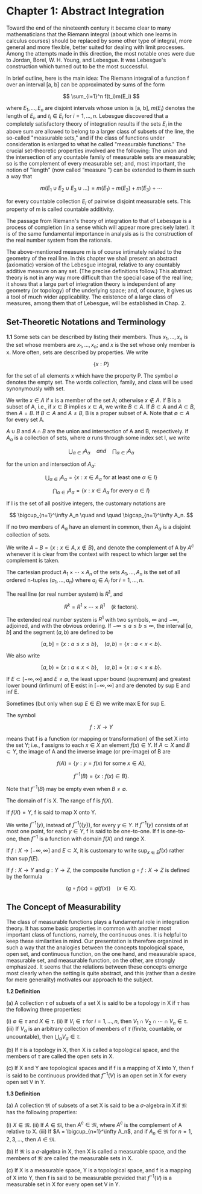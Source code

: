 # Chapter 1: Abstract Integration

Toward the end of the nineteenth century it became clear to many mathematicians that the Riemann integral (about which one learns in calculus courses) should be replaced by some other type of integral, more general and more flexible, better suited for dealing with limit processes. Among the attempts made in this direction, the most notable ones were due to Jordan, Borel, W. H. Young, and Lebesgue. It was Lebesgue's construction which turned out to be the most successful.

In brief outline, here is the main idea: The Riemann integral of a function f over an interval [a, b] can be approximated by sums of the form

$$ \sum_{i=1}^n f(t_i)m(E_i) $$

where $E_1, ..., E_n$ are disjoint intervals whose union is [a, b], $m(E_i)$ denotes the length of $E_i$, and $t_i \in E_i$ for $i = 1, ..., n$. Lebesgue discovered that a completely satisfactory theory of integration results if the sets $E_i$ in the above sum are allowed to belong to a larger class of subsets of the line, the so-called "measurable sets," and if the class of functions under consideration is enlarged to what he called "measurable functions." The crucial set-theoretic properties involved are the following: The union and the intersection of any countable family of measurable sets are measurable; so is the complement of every measurable set; and, most important, the notion of "length" (now called “measure ") can be extended to them in such a way that

$$ m(E_1 \cup E_2 \cup E_3 \cup ...) = m(E_1) + m(E_2) + m(E_3) + \cdots $$

for every countable collection ${E_i}$ of pairwise disjoint measurable sets. This property of m is called countable additivity.

The passage from Riemann's theory of integration to that of Lebesque is a process of completion (in a sense which will appear more precisely later). It is of the same fundamental importance in analysis as is the construction of the real number system from the rationals.

The above-mentioned measure m is of course intimately related to the geometry of the real line. In this chapter we shall present an abstract (axiomatic) version of the Lebesgue integral, relative to any countably additive measure on any set. (The precise definitions follow.) This abstract theory is not in any way more difficult than the special case of the real line; it shows that a large part of integration theory is independent of any geometry (or topology) of the underlying space; and, of course, it gives us a tool of much wider applicability. The existence of a large class of measures, among them that of Lebesgue, will be established in Chap. 2.

## Set-Theoretic Notations and Terminology

**1.1** Some sets can be described by listing their members. Thus ${x_1, ..., x_n}$ is the set whose members are $x_1, ..., x_n$; and ${x}$ is the set whose only member is x. More often, sets are described by properties. We write

$$ \{x: P\} $$

for the set of all elements x which have the property P. The symbol $\emptyset$ denotes the empty set. The words collection, family, and class will be used synonymously with set.

We write $x \in A$ if x is a member of the set A; otherwise $x \notin A$. If B is a subset of A, i.e., if $x \in B$ implies $x \in A$, we write $B \subset A$. If $B \subset A$ and $A \subset B$, then $A = B$. If $B \subset A$ and $A \neq B$, B is a proper subset of A. Note that $\emptyset \subset A$ for every set A.

$A \cup B$ and $A \cap B$ are the union and intersection of A and B, respectively. If ${A_\alpha}$ is a collection of sets, where $\alpha$ runs through some index set I, we write

$$ \bigcup_{\alpha \in I} A_\alpha \quad and \quad \bigcap_{\alpha \in I} A_\alpha $$

for the union and intersection of ${A_\alpha}$:

$$ \bigcup_{\alpha \in I} A_\alpha = \{x: x \in A_\alpha \text{ for at least one } \alpha \in I\} $$

$$ \bigcap_{\alpha \in I} A_\alpha = \{x: x \in A_\alpha \text{ for every } \alpha \in I\} $$

If I is the set of all positive integers, the customary notations are

$$ \bigcup_{n=1}^\infty A_n \quad and \quad \bigcap_{n=1}^\infty A_n. $$

If no two members of ${A_\alpha}$ have an element in common, then ${A_\alpha}$ is a disjoint collection of sets.

We write $A - B = \{x: x \in A, x \notin B\}$, and denote the complement of A by $A^c$ whenever it is clear from the context with respect to which larger set the complement is taken.

The cartesian product $A_1 \times \cdots \times A_n$ of the sets $A_1, ..., A_n$ is the set of all ordered n-tuples $(a_1, . . ., a_n)$ where $a_i \in A_i$ for $i = 1, ..., n$.

The real line (or real number system) is $R^1$, and

$$ R^k = R^1 \times \cdots \times R^1 \quad (k \text{ factors}). $$

The extended real number system is $R^1$ with two symbols, $\infty$ and $- \infty$, adjoined, and with the obvious ordering. If $- \infty \le a \le b \le \infty$, the interval $[a, b]$ and the segment $(a, b)$ are defined to be

$$ [a, b] = \{x: a \le x \le b\}, \quad (a, b) = \{x: a < x < b\}. $$

We also write

$$ [a, b) = \{x: a \le x < b\}, \quad (a, b] = \{x: a < x \le b\}. $$

If $E \subset [-\infty, \infty]$ and $E \neq \emptyset$, the least upper bound (supremum) and greatest lower bound (infimum) of E exist in $[-\infty, \infty]$ and are denoted by sup E and inf E.

Sometimes (but only when sup $E \in E$) we write max E for sup E.

The symbol

$$ f: X \to Y $$

means that f is a function (or mapping or transformation) of the set X into the set Y; i.e., f assigns to each $x \in X$ an element $f(x) \in Y$. If $A \subset X$ and $B \subset Y$, the image of A and the inverse image (or pre-image) of B are

$$ f(A) = \{y: y = f(x) \text{ for some } x \in A\}, $$

$$ f^{-1}(B) = \{x: f(x) \in B\}. $$

Note that $f^{-1}(B)$ may be empty even when $B \neq \emptyset$.

The domain of f is X. The range of f is $f(X)$.

If $f(X) = Y$, f is said to map X onto Y.

We write $f^{-1}(y)$, instead of $f^{-1}(\{y\})$, for every $y \in Y$. If $f^{-1}(y)$ consists of at most one point, for each $y \in Y$, f is said to be one-to-one. If f is one-to-one, then $f^{-1}$ is a function with domain $f(X)$ and range X.

If $f: X \to [-\infty, \infty]$ and $E \subset X$, it is customary to write $\sup_{x \in E} f(x)$ rather than $\sup f(E)$.

If $f: X \to Y$ and $g: Y \to Z$, the composite function $g \circ f: X \to Z$ is defined by the formula

$$ (g \circ f)(x) = g(f(x)) \quad (x \in X). $$

## The Concept of Measurability

The class of measurable functions plays a fundamental role in integration theory. It has some basic properties in common with another most important class of functions, namely, the continuous ones. It is helpful to keep these similarities in mind. Our presentation is therefore organized in such a way that the analogies between the concepts topological space, open set, and continuous function, on the one hand, and measurable space, measurable set, and measurable function, on the other, are strongly emphasized. It seems that the relations between these concepts emerge most clearly when the setting is quite abstract, and this (rather than a desire for mere generality) motivates our approach to the subject.

**1.2 Definition**

(a) A collection $\tau$ of subsets of a set X is said to be a topology in X if $\tau$ has the following three properties:

(i) $\emptyset \in \tau$ and $X \in \tau$.
(ii) If $V_i \in \tau$ for $i = 1, ..., n$, then $V_1 \cap V_2 \cap \cdots \cap V_n \in \tau$.
(iii) If ${V_\alpha}$ is an arbitrary collection of members of $\tau$ (finite, countable, or uncountable), then $\bigcup_\alpha V_\alpha \in \tau$.

(b) If $\tau$ is a topology in X, then X is called a topological space, and the members of $\tau$ are called the open sets in X.

(c) If X and Y are topological spaces and if f is a mapping of X into Y, then f is said to be continuous provided that $f^{-1}(V)$ is an open set in X for every open set V in Y.

**1.3 Definition**

(a) A collection $\mathfrak{M}$ of subsets of a set X is said to be a $\sigma$-algebra in X if $\mathfrak{M}$ has the following properties:

(i) $X \in \mathfrak{M}$.
(ii) If $A \in \mathfrak{M}$, then $A^c \in \mathfrak{M}$, where $A^c$ is the complement of A relative to X.
(iii) If $A = \bigcup_{n=1}^\infty A_n$, and if $A_n \in \mathfrak{M}$ for $n = 1, 2, 3, ...$, then $A \in \mathfrak{M}$.

(b) If $\mathfrak{M}$ is a $\sigma$-algebra in X, then X is called a measurable space, and the members of $\mathfrak{M}$ are called the measurable sets in X.

(c) If X is a measurable space, Y is a topological space, and f is a mapping of X into Y, then f is said to be measurable provided that $f^{-1}(V)$ is a measurable set in X for every open set V in Y.

